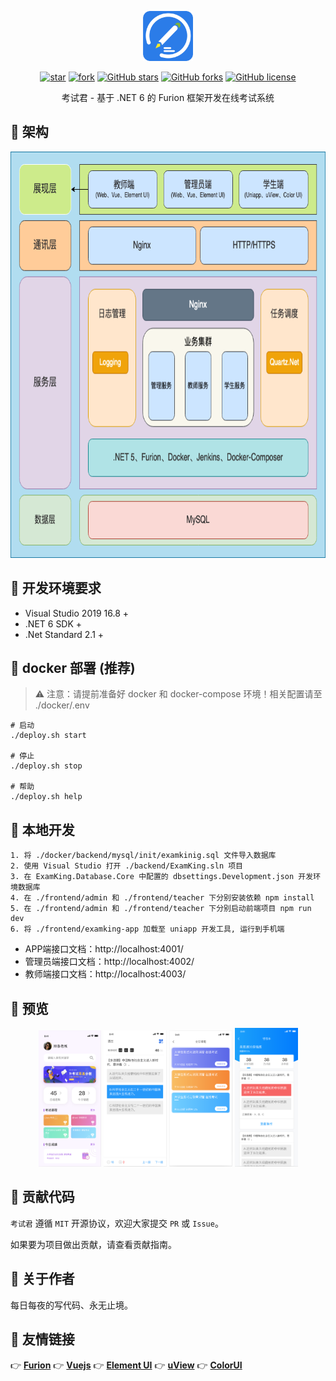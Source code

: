 <p></p>
<p></p>

<p align="center">
<img src="./imgs/logo.png" height="80"/>
</p>

<div align="center">

[![star](https://gitee.com/pig0224/ExamKing/badge/star.svg?theme=gvp)](https://gitee.com/pig0224/ExamKing/stargazers) 
[![fork](https://gitee.com/pig0224/ExamKing/badge/fork.svg?theme=gvp)](https://gitee.com/pig0224/ExamKing/members) 
[![GitHub stars](https://img.shields.io/github/stars/pig0224/ExamKing?logo=github)](https://github.com/pig0224/ExamKing/stargazers) 
[![GitHub forks](https://img.shields.io/github/forks/pig0224/ExamKing?logo=github)](https://github.com/pig0224/ExamKing/network) 
[![GitHub license](https://img.shields.io/github/license/pig0224/ExamKing)](https://github.com/pig0224/ExamKing/blob/master/LICENSE) 

</div>

<div align="center">

考试君 - 基于 .NET 6 的 Furion 框架开发在线考试系统

</div>

## 💐 架构

<p align="center">
<img src="./imgs/ExamKing-Diagram.png" height="650"/>
</p>

## 🥗 开发环境要求

- Visual Studio 2019 16.8 +
- .NET 6 SDK +
- .Net Standard 2.1 +

## 🌭 docker 部署 (推荐)

> ⚠️ 注意：请提前准备好 docker 和 docker-compose 环境！相关配置请至 ./docker/.env

```shell
# 启动
./deploy.sh start

# 停止
./deploy.sh stop

# 帮助
./deploy.sh help
```

## 🍿 本地开发
```text
1. 将 ./docker/backend/mysql/init/examkinig.sql 文件导入数据库
2. 使用 Visual Studio 打开 ./backend/ExamKing.sln 项目
3. 在 ExamKing.Database.Core 中配置的 dbsettings.Development.json 开发环境数据库
4. 在 ./frontend/admin 和 ./frontend/teacher 下分别安装依赖 npm install
5. 在 ./frontend/admin 和 ./frontend/teacher 下分别启动前端项目 npm run dev
6. 将 ./frontend/examking-app 加载至 uniapp 开发工具, 运行到手机端
```

- APP端接口文档：http://localhost:4001/
- 管理员端接口文档：http://localhost:4002/
- 教师端接口文档：http://localhost:4003/

## 🍖 预览

<p align="center">
<img src="./imgs/1.png" width="20%"/>
<img src="./imgs/2.png" width="20%"/>
<img src="./imgs/3.png" width="20%"/>
<img src="./imgs/4.png" width="20%"/>
</p>

## 🍻 贡献代码

`考试君` 遵循 `MIT` 开源协议，欢迎大家提交 `PR` 或 `Issue`。

如果要为项目做出贡献，请查看贡献指南。

## 🍚 关于作者

每日每夜的写代码、永无止境。

## 🧆 友情链接

👉 **[Furion](https://gitee.com/monksoul/Furion)** 
👉 **[Vuejs](https://cn.vuejs.org/)** 
👉 **[Element UI](https://element.eleme.cn/)** 
👉 **[uView](https://uviewui.com/)** 
👉 **[ColorUI](https://www.color-ui.com/)** 



